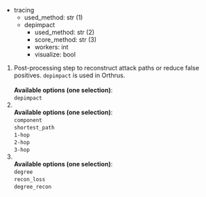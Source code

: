<div class="annotate">

<ul>
    <li class='bullet'><span class="key">tracing</span>
    <ul>
        <li class='no-bullet'><span class="key-leaf">used_method</span>: <span class="value">str (1)</span></li>
        <li class='bullet'><span class="key">depimpact</span>
        <ul>
            <li class='no-bullet'><span class="key-leaf">used_method</span>: <span class="value">str (2)</span></li>
            <li class='no-bullet'><span class="key-leaf">score_method</span>: <span class="value">str (3)</span></li>
            <li class='no-bullet'><span class="key-leaf">workers</span>: <span class="value">int</span></li>
            <li class='no-bullet'><span class="key-leaf">visualize</span>: <span class="value">bool</span></li>
        </ul>
        </li>
    </ul>
    </li>
</ul>

</div>

1. Post-processing step to reconstruct attack paths or reduce false positives. `depimpact` is used in Orthrus.<br><br><b>Available options (one selection)</b>:<br>`depimpact`
2. <br><b>Available options (one selection)</b>:<br>`component`<br>`shortest_path`<br>`1-hop`<br>`2-hop`<br>`3-hop`
3. <br><b>Available options (one selection)</b>:<br>`degree`<br>`recon_loss`<br>`degree_recon`
